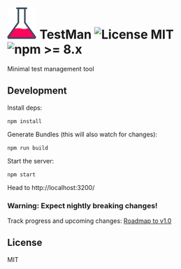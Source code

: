 <h1>
  <img src="https://raw.githubusercontent.com/schowdhuri/testman/master/common/images/TestMan.png" alt="Logo" />
  TestMan
  
  <img src="https://img.shields.io/badge/license-MIT-blue.svg" alt="License MIT" />
  <img src="https://img.shields.io/badge/node-%3E=8.x-brightgreen.svg" alt="npm >= 8.x" />
</h1>

Minimal test management tool

## Development

Install deps:
```
npm install
```
Generate Bundles (this will also watch for changes):
```
npm run build
```

Start the server:
```
npm start
```

Head to http://localhost:3200/

### Warning: Expect nightly breaking changes!
Track progress and upcoming changes: [Roadmap to v1.0](https://github.com/schowdhuri/testman/projects/1?fullscreen=true)

## License
MIT
